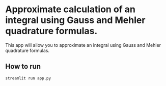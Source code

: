 # Approximate calculation of an integral using Gauss and Mehler quadrature formulas.
This app will allow you to approximate an integral using Gauss and Mehler quadrature formulas.

## How to run
```bash
streamlit run app.py
```
